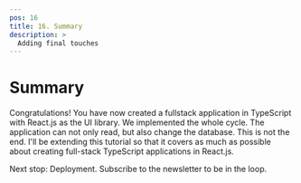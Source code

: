 ```yaml
---
pos: 16
title: 16. Summary
description: >
  Adding final touches
---
```


# Summary

Congratulations! You have now created a fullstack application in TypeScript with React.js as the UI library. We implemented the whole cycle. The application can not only read, but also change the database. This is not the end. I'll be extending this tutorial so that it covers as much as possible about creating full-stack TypeScript applications in React.js.

Next stop: Deployment. Subscribe to the newsletter to be in the loop.


